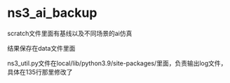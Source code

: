 # ns3_ai_backup
scratch文件里面有基线以及不同场景的ai仿真



结果保存在data文件里面


ns3_util.py文件在local/lib/python3.9/site-packages/里面，负责输出log文件，具体在135行那里修改了

